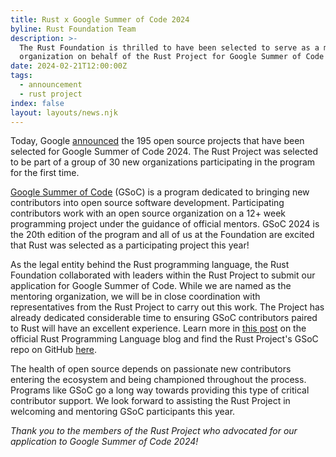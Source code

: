 ```yaml
---
title: Rust x Google Summer of Code 2024
byline: Rust Foundation Team
description: >-
  The Rust Foundation is thrilled to have been selected to serve as a mentoring
  organization on behalf of the Rust Project for Google Summer of Code 2024!
date: 2024-02-21T12:00:00Z
tags:
  - announcement
  - rust project
index: false
layout: layouts/news.njk
---
```

Today, Google [announced](https://opensource.googleblog.com/2024/02/mentor-organizations-announced-for-google-summer-of-code-2024.html)&nbsp;the 195 open source projects that have been selected for Google Summer of Code 2024. The Rust Project was selected to be part of a group of 30 new organizations participating in the program for the first time.&nbsp;

[Google Summer of Code](https://summerofcode.withgoogle.com/) (GSoC) is a program dedicated to bringing new contributors into open source software development. Participating contributors work with an open source organization on a 12+ week programming project under the guidance of official mentors. GSoC 2024 is the 20th edition of the program and all of us at the Foundation are excited that Rust was selected as a participating project this year!

As the legal entity behind the Rust programming language, the Rust Foundation collaborated with leaders within the Rust Project to submit our application for Google Summer of Code. While we are named as the mentoring organization, we will be in close coordination with representatives from the Rust Project to carry out this work. The Project has already dedicated considerable time to ensuring GSoC contributors paired to Rust will have an excellent experience. Learn more in [this post](https://blog.rust-lang.org/2024/02/21/Rust-participates-in-GSoC-2024.html) on the official Rust Programming Language blog and find the Rust Project's GSoC repo on GitHub [here](https://github.com/rust-lang/google-summer-of-code).&nbsp;

The health of open source depends on passionate new contributors entering the ecosystem and being championed throughout the process. Programs like GSoC go a long way towards providing this type of critical contributor support. We look forward to assisting the Rust Project in welcoming and mentoring GSoC participants this year.

*Thank you to the members of the Rust Project who advocated for our application to Google Summer of Code 2024!*